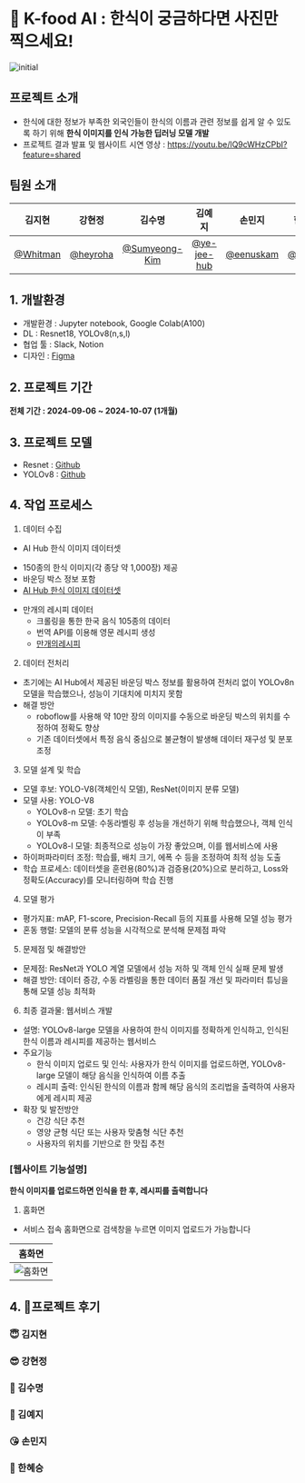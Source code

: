 # 🍚 K-food AI : 한식이 궁금하다면 사진만 찍으세요!
![initial](https://github.com/user-attachments/assets/d4067f65-f70e-433d-9321-cba797dc4891)

## 프로젝트 소개
- 한식에 대한 정보가 부족한 외국인들이 한식의 이름과 관련 정보를 쉽게 알 수 있도록 하기 위해 **한식 이미지를 인식 가능한 딥러닝 모델 개발**
- 프로젝트 결과 발표 및 웹사이트 시연 영상 : https://youtu.be/lQ9cWHzCPbI?feature=shared 

## 팀원 소개
|**김지현**|**강현정**|**김수명**|**김예지**|**손민지**|**한혜승**|
|:---:|:---:|:---:|:---:|:---:|:---:|
|[@Whitman](https://github.com/Whitmanbeing)|[@heyroha](https://github.com/heyroha)|[@Sumyeong-Kim](https://github.com/Sumyeong-Kim)|[@ye-jee-hub](https://github.com/ye-jee-hub)|[@eenuskam](https://github.com/eenuskam)|[@tmd03](https://github.com/tmd03)|

## 1. 개발환경
- 개발환경 : Jupyter notebook, Google Colab(A100)
- DL : Resnet18, YOLOv8(n,s,l)
- 협업 툴 : Slack, Notion
- 디자인 : [Figma](https://www.figma.com/design/VMDwoKV4GzqOgX2aABLjcQ/%ED%8C%8C%EC%9D%B4%EB%84%90%ED%94%84%EB%A1%9C%EC%A0%9D%ED%8A%B8?node-id=1-2&m=dev&t=1NvERl7hZnqNRuDR-1)

## 2. 프로젝트 기간
**전체 기간 : 2024-09-06 ~ 2024-10-07 (1개월)**

## 3. 프로젝트 모델
- Resnet : [Github](링크)
- YOLOv8 : [Github](링크)

## 4. 작업 프로세스
1) 데이터 수집
-	AI Hub 한식 이미지 데이터셋
  * 150종의 한식 이미지(각 종당 약 1,000장) 제공
  * 바운딩 박스 정보 포함
  * [AI Hub 한식 이미지 데이터셋](https://aihub.or.kr/aihubdata/data/view.do?currMenu=115&topMenu=100&aihubDataSe=data&dataSetSn=79)
- 만개의 레시피 데이터
  * 크롤링을 통한 한국 음식 105종의 데이터
  * 번역 API를 이용해 영문 레시피 생성
  * [만개의레시피](https://www.10000recipe.com)
    
2) 데이터 전처리
- 초기에는 AI Hub에서 제공된 바운딩 박스 정보를 활용하여 전처리 없이 YOLOv8n 모델을 학습했으나, 성능이 기대치에 미치지 못함
- 해결 방안
  * roboflow를 사용해 약 10만 장의 이미지를 수동으로 바운딩 박스의 위치를 수정하여 정확도 향상
  * 기존 데이터셋에서 특정 음식 중심으로 불균형이 발생해 데이터 재구성 및 분포 조정

3) 모델 설계 및 학습
- 모델 후보: YOLO-V8(객체인식 모델), ResNet(이미지 분류 모델)
- 모델 사용: YOLO-V8
  * YOLOv8-n 모델: 초기 학습 
  * YOLOv8-m 모델: 수동라벨링 후 성능을 개선하기 위해 학습했으나, 객체 인식이 부족
  * YOLOv8-l 모델: 최종적으로 성능이 가장 좋았으며, 이를 웹서비스에 사용 
- 하이퍼파라미터 조정: 학습률, 배치 크기, 에폭 수 등을 조정하여 최적 성능 도출
- 학습 프로세스: 데이터셋을 훈련용(80%)과 검증용(20%)으로 분리하고, Loss와 정확도(Accuracy)를 모니터링하며 학습 진행

4) 모델 평가
- 평가지표: mAP, F1-score, Precision-Recall 등의 지표를 사용해 모델 성능 평가
- 혼동 행렬: 모델의 분류 성능을 시각적으로 분석해 문제점 파악

5) 문제점 및 해결방안
- 문제점: ResNet과 YOLO 계열 모델에서 성능 저하 및 객체 인식 실패 문제 발생
- 해결 방안: 데이터 증강, 수동 라벨링을 통한 데이터 품질 개선 및 파라미터 튜닝을 통해 모델 성능 최적화

6) 최종 결과물: 웹서비스 개발
- 설명: YOLOv8-large 모델을 사용하여 한식 이미지를 정확하게 인식하고, 인식된 한식 이름과 레시피를 제공하는 웹서비스
- 주요기능
  * 한식 이미지 업로드 및 인식: 사용자가 한식 이미지를 업로드하면, YOLOv8-large 모델이 해당 음식을 인식하여 이름 추출
  * 레시피 출력: 인식된 한식의 이름과 함께 해당 음식의 조리법을 출력하여 사용자에게 레시피 제공
- 확장 및 발전방안
  * 건강 식단 추천
  * 영양 균형 식단 또는 사용자 맞춤형 식단 추천
  * 사용자의 위치를 기반으로 한 맛집 추천

### [웹사이트 기능설명]
**한식 이미지를 업로드하면 인식을 한 후, 레시피를 출력합니다**

1. 홈화면
- 서비스 접속 홈화면으로 검색창을 누르면 이미지 업로드가 가능합니다

| 홈화면 |
|----------|
|![홈화면](https://github.com/your-username/your-repo-name/blob/branch-name/path/to/image.png)|

## 4. 🫶프로젝트 후기

### 😇 김지현
### 😎 강현정
### 🥰 김수명
### 🤩 김예지
### 😘 손민지
### 🥳 한혜승
